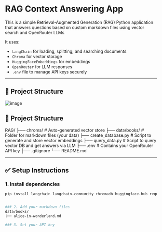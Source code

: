 # RAG Context Answering App

This is a simple Retrieval-Augmented Generation (RAG) Python application that answers questions based on custom markdown files using vector search and OpenRouter LLMs.

It uses:
- `LangChain` for loading, splitting, and searching documents
- `Chroma` for vector storage
- `HuggingFaceEmbeddings` for embeddings
- `OpenRouter` for LLM responses
- `.env` file to manage API keys securely

---

## 📁 Project Structure
![image](https://github.com/user-attachments/assets/320858a3-2291-47fe-bcea-cb25628cc7a5)


## 📁 Project Structure
RAG/
├── chroma/ # Auto-generated vector store
├── data/books/ # Folder for markdown files (your data)
├── create_database.py # Script to generate and store vector embeddings
├── query_data.py # Script to query vector DB and get answers via LLM
├── .env # Contains your OpenRouter API key
├── .gitignore
└── README.md


---

## ✅ Setup Instructions

### 1. Install dependencies

```bash
pip install langchain langchain-community chromadb huggingface-hub requests python-dotenv


### 2. Add your markdown files
data/books/
├── alice-in-wonderland.md

### 3. Set your API key
